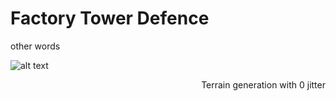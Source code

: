 # Factory Tower Defence

other words


![alt text](https://i.imgur.com/0QuGEV6.png "Logo Title Text 1")
<p align="right">
  Terrain generation with 0 jitter
</p>